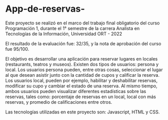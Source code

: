 # App-de-reservas-

Este proyecto se realizó en el marco del trabajo final obligatorio del curso Programación 1, durante el 
1° semestre de la carrera Analista en Tecnologías de la Información, Universidad ORT - 2022

El resultado de la evaluación fue: 32/35, y la nota de aprobación del curso fue 95/100. 

El objetivo es desarrollar una aplicación para reservar lugares en locales (restaurants, teatros y museos). 
Existen dos tipos de usuarios: persona y local.
Los usuarios persona pueden, entre otras cosas, seleccionar el lugar al que desean asistir junto con la cantidad de cupos y calificar la reserva.
Los usuarios local, pueden por ejemplo, habilitar y deshabilitar reservas, modificar su cupo y cambiar el estado de una reserva. 
Al mismo tiempo, ambos usuarios pueden visualizar diferentes estadísticas sobre las reservas, tales como: porcentaje de reservas en un local, local con más reservas, 
y promedio de calificaciones entre otros.

Las tecnologías utilizadas en este proyecto son: Javascript, HTML y CSS.




